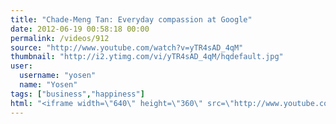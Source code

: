 ```yaml
---
title: "Chade-Meng Tan: Everyday compassion at Google"
date: 2012-06-19 00:58:18 00:00
permalink: /videos/912
source: "http://www.youtube.com/watch?v=yTR4sAD_4qM"
thumbnail: "http://i2.ytimg.com/vi/yTR4sAD_4qM/hqdefault.jpg"
user:
  username: "yosen"
  name: "Yosen"
tags: ["business","happiness"]
html: "<iframe width=\"640\" height=\"360\" src=\"http://www.youtube.com/embed/yTR4sAD_4qM?wmode=transparent&fs=1&feature=oembed\" frameborder=\"0\" allowfullscreen></iframe>"
---
```


